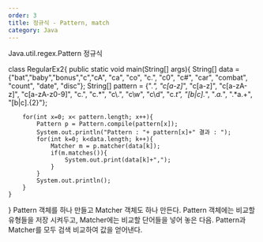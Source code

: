 ```yaml
---
order: 3
title: 정규식 - Pattern, match
category: Java
---
```


Java.util.regex.Pattern  정규식

class RegularEx2{
	public static void main(String[] args){
		String[] data = {"bat","baby","bonus","c","cA",
						"ca", "co", "c.", "c0", "c#",
						"car", "combat", "count", "date", "disc"};
		String[] pattern = {".*", "c[a-z]*", "c[a-z]", "c[a-zA-z]",
							"c[a-zA-z0-9]", "c.", "c.*", "c\\.", "c\\w",
							"c\\d", "c.*t", "[b|c].*", ".*a.*", ".*a.+",
							"[b|c].{2}"};
		
		for(int x=0; x< pattern.length; x++){
			Pattern p = Pattern.compile(pattern[x]);
			System.out.println("Pattern : "+ pattern[x]+" 결과 : ");
			for(int k=0; k<data.length; k++){
				Matcher m = p.matcher(data[k]);
				if(m.matches()){
					System.out.print(data[k]+",");
				}				
			}
			System.out.println();
		}
	}
}
Pattern 객체를 하나 만들고 Matcher 객체도 하나 만든다.
Pattern 객체에는 비교할 유형들을 저장 시켜두고,
Matcher에는 비교할 단어들을 넣어 놓은 다음.
Pattern과 Matcher를 모두 검색 비교하여 값을 얻어낸다.
